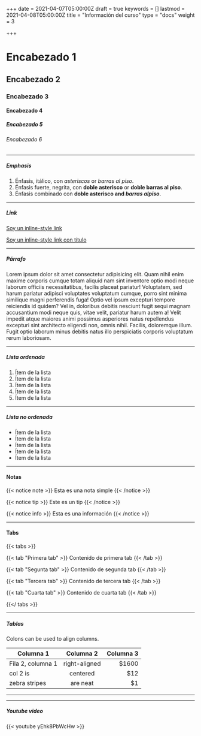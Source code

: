 +++
date = 2021-04-07T05:00:00Z
draft = true
keywords = []
lastmod = 2021-04-08T05:00:00Z
title = "Información del curso"
type = "docs"
weight = 3

+++
# Encabezado 1
## Encabezado 2
### Encabezado 3
#### Encabezado 4
##### Encabezado 5
###### Encabezado 6

<hr>

##### Emphasis

1. Énfasis, itálico, con *asteriscos* or _barras al piso_.
2. Énfasis fuerte, negrita, con **doble asterisco** or __doble barras al piso__.
3. Énfasis combinado con **doble asterisco and _barras alpiso_**.

<hr>

##### Link
[Soy un inline-style link](https://www.google.com)

[Soy un inline-style link con título](https://www.google.com "Google")


<hr>

##### Párrafo

Lorem ipsum dolor sit amet consectetur adipisicing elit. Quam nihil enim maxime corporis cumque totam aliquid nam sint inventore optio modi neque laborum officiis necessitatibus, facilis placeat pariatur! Voluptatem, sed harum pariatur adipisci voluptates voluptatum cumque, porro sint minima similique magni perferendis fuga! Optio vel ipsum excepturi tempore reiciendis id quidem? Vel in, doloribus debitis nesciunt fugit sequi magnam accusantium modi neque quis, vitae velit, pariatur harum autem a! Velit impedit atque maiores animi possimus asperiores natus repellendus excepturi sint architecto eligendi non, omnis nihil. Facilis, doloremque illum. Fugit optio laborum minus debitis natus illo perspiciatis corporis voluptatum rerum laboriosam.

<hr>

##### Lista ordenada

1. Ítem de la lista
2. Ítem de la lista
3. Ítem de la lista
4. Ítem de la lista
5. Ítem de la lista

<hr>

##### Lista no ordenada

* Ítem de la lista
* Ítem de la lista
* Ítem de la lista
* Ítem de la lista
* Ítem de la lista

<hr>

#### Notas

{{< notice note >}}
  Esta es una nota simple
{{< /notice >}}

{{< notice tip >}}
  Este es un tip
{{< /notice >}}

{{< notice info >}}
  Esta es una información
{{< /notice >}}

<hr>

#### Tabs

{{< tabs >}}

  {{< tab "Primera tab" >}}
   Contenido de primera tab
  {{< /tab >}}

  {{< tab "Segunta tab" >}}
  Contenido de segunda tab
  {{< /tab >}}

  {{< tab "Tercera tab" >}}
  Contenido de tercera tab
  {{< /tab >}}

  {{< tab "Cuarta tab" >}}
  Contenido de cuarta tab
  {{< /tab >}}

{{</ tabs >}}

<hr>

##### Tablas

Colons can be used to align columns.

| Columna 1               | Columna 2     | Columna 3   |
| -------------           |:-------------:| -----:      |
| Fila 2, columna 1       | right-aligned | $1600       |
| col 2 is                | centered      |   $12       |
| zebra stripes           | are neat      |    $1       |


<hr>


<hr>

##### Youtube video

{{< youtube yEhk8PbWcHw >}}